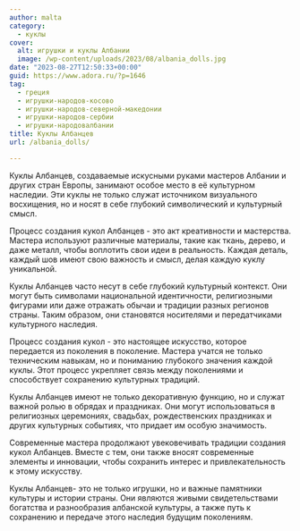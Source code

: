 ```yaml
---
author: malta
category:
  - куклы
cover:
  alt: игрушки и куклы Албании
  image: /wp-content/uploads/2023/08/albania_dolls.jpg
date: "2023-08-27T12:50:33+00:00"
guid: https://www.adora.ru/?p=1646
tag:
  - греция
  - игрушки-народов-косово
  - игрушки-народов-северной-македонии
  - игрушки-народов-сербии
  - игрушки-народовалбании
title: Куклы Албанцев
url: /albania_dolls/

---
```

Куклы Албанцев, создаваемые искусными руками мастеров Албании и других стран Европы, занимают особое место в её культурном наследии. Эти куклы не только служат источником визуального восхищения, но и носят в себе глубокий символический и культурный смысл.

Процесс создания кукол Албанцев \- это акт креативности и мастерства. Мастера используют различные материалы, такие как ткань, дерево, и даже металл, чтобы воплотить свои идеи в реальность. Каждая деталь, каждый шов имеют свою важность и смысл, делая каждую куклу уникальной.

Куклы Албанцев часто несут в себе глубокий культурный контекст. Они могут быть символами национальной идентичности, религиозными фигурами или даже отражать обычаи и традиции разных регионов страны. Таким образом, они становятся носителями и передатчиками культурного наследия.

Процесс создания кукол \- это настоящее искусство, которое передается из поколения в поколение. Мастера учатся не только техническим навыкам, но и пониманию глубокого значения каждой куклы. Этот процесс укрепляет связь между поколениями и способствует сохранению культурных традиций.

Куклы Албанцев имеют не только декоративную функцию, но и служат важной ролью в обрядах и праздниках. Они могут использоваться в религиозных церемониях, свадьбах, рождественских праздниках и других культурных событиях, что придает им особую значимость.

Современные мастера продолжают увековечивать традиции создания кукол Албанцев. Вместе с тем, они также вносят современные элементы и инновации, чтобы сохранить интерес и привлекательность к этому искусству.

Куклы Албанцев\- это не только игрушки, но и важные памятники культуры и истории страны. Они являются живыми свидетельствами богатства и разнообразия албанской культуры, а также путь к сохранению и передаче этого наследия будущим поколениям.
